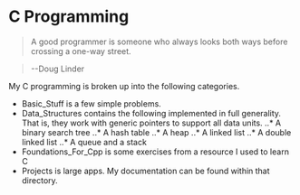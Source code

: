 # C Programming

> A good programmer is someone who always looks both ways before crossing a one-way street. 

> --Doug Linder

My C programming is broken up into the following categories.

* Basic_Stuff is a few simple problems. 
* Data_Structures contains the following implemented in full generality. That is, they work with generic pointers to support all data units. 
..* A binary search tree
..* A hash table
..* A heap
..* A linked list
..* A double linked list
..* A queue and a stack
* Foundations_For_Cpp is some exercises from a resource I used to learn C
* Projects is large apps. My documentation can be found within that directory.



